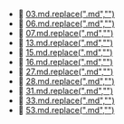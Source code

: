 * 📄 [03.md.replace(".md","")](03.md)
* 📄 [06.md.replace(".md","")](06.md)
* 📄 [07.md.replace(".md","")](07.md)
* 📄 [13.md.replace(".md","")](13.md)
* 📄 [15.md.replace(".md","")](15.md)
* 📄 [16.md.replace(".md","")](16.md)
* 📄 [27.md.replace(".md","")](27.md)
* 📄 [28.md.replace(".md","")](28.md)
* 📄 [31.md.replace(".md","")](31.md)
* 📄 [33.md.replace(".md","")](33.md)
* 📄 [53.md.replace(".md","")](53.md)
